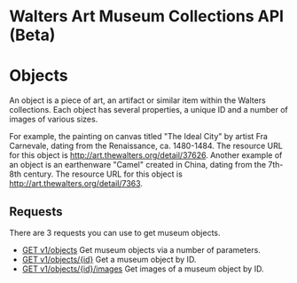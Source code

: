 Walters Art Museum Collections API (Beta)
================================================================================


# Objects

An object is a piece of art, an artifact or similar item within the Walters collections. 
Each object has several properties, a unique ID and a number of images of various sizes. 

For example, the painting on canvas titled "The Ideal City" by artist Fra Carnevale, dating from the Renaissance, ca. 1480-1484. The resource URL for this object is http://art.thewalters.org/detail/37626. Another example of an object is an earthenware "Camel" created in China, dating from the 7th-8th century. The resource URL for this object is http://art.thewalters.org/detail/7363.


## Requests

There are 3 requests you can use to get museum objects.

- [GET v1/objects](/objects-get.md) Get museum objects via a number of parameters.
- [GET v1/objects/{id}](/objects-id.md) Get a museum object by ID.
- [GET v1/objects/{id}/images](/object-image-id.md) Get images of a museum object by ID.
